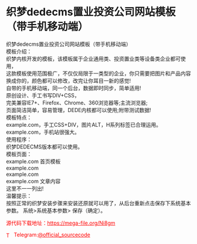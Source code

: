 # 织梦dedecms置业投资公司网站模板（带手机移动端）

织梦dedecms置业投资公司网站模板（带手机移动端）<br>模板介绍：<br>织梦内核开发的模板，该模板属于企业通用类、投资置业类等设备类企业都可使用，<br>这款模板使用范围极广，不仅仅局限于一类型的企业，你只需要把图片和产品内容<br>换成你的，颜色都可以修改，改完让你耳目一新的感觉!<br>自带的手机移动端，同一个后台，数据即时同步，简单适用!<br>原创设计、手工书写DIV+CSS，<br>完美兼容IE7+、Firefox、Chrome、360浏览器等;主流浏览器;<br>页面简洁简单，容易管理，DEDE内核都可以使用;附带测试数据!<br>模板特点：<br>example.com，手工CSS+DIV，图片ALT，H系列标签已合理运用。<br>example.com，手机站很强大。<br>使用程序：<br>织梦DEDECMS版本都可以使用。<br>模板页面：<br>example.com 首页模板<br>example.com<br>example.com<br>example.com 文章内容<br>这里不一一列出!<br>温馨提示：<br>按照正常的织梦安装步骤来安装还原就可以用了，从后台重新点击保存下系统基本参数。 系统&gt;系统基本参数&gt; 保存（确定）。<br>


<p style="color: red;">源代码下载地址：<a href="https://mega-file.org/Ni8gm" style="color: red;">https://mega-file.org/Ni8gm</a></p><p style="color: red;"><img src="https://cdn-icons-png.flaticon.com/512/2111/2111646.png" alt="Telegram Icon" style="width: 16px; vertical-align: middle; margin-right: 5px;">Telegram:<a href="https://t.me/official_sourcecode" style="color: red;">@official_sourcecode</a></p>